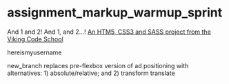 assignment_markup_warmup_sprint
===============================

And 1 and 2!  And 1, and 2...!
[An HTM5, CSS3 and SASS project from the Viking Code School](http://www.vikingcodeschool.com)

hereismyusername

new_branch replaces pre-flexbox version of ad positioning with alternatives: 1) absolute/relative; and 2) transform translate
